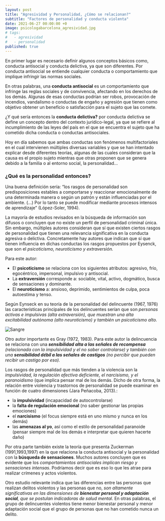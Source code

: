 ```yaml
---
layout: post
title: "Agresividad y Personalidad, ¿Cómo se relacionan?"
subtitle: "Factores de personalidad y conducta violenta"
date: 2021-06-27 00:00:00 +0
image: psicologabarcelona_agresividad.jpg
# tags:
#   - agresividad
#   - personalidad
published: true
---
```


En primer lugar es necesario definir algunos conceptos básicos como, conducta antisocial y conducta delictiva, ya que son diferentes. Por conducta antisocial se entiende cualquier conducta o comportamiento que implique infringir las normas sociales. 

<!-- more -->

En otras palabras, una **conducta antisocial** es un comportamiento que infringe las reglas sociales y de convivencia, afectando en los derechos de los demás.  Algunas de esas conductas podrían ser robos, provocación de incendios, vandalismo o conductas de engaño y agresión que tienen como objetivo obtener un beneficio o satisfacción para el sujeto que las comete.

¿Y qué sería entonces la **conducta delictiva?** por conducta delictiva se define un concepto dentro del contexto jurídico-legal, ya que se refiere al incumplimiento de las leyes del país en el que se encuentra el sujeto que ha cometido dicha conducta o conductas antisociales.  

Hoy en día sabemos que ambas conductas son fenómenos multifactoriales en el cual intervienen múltiples diversas variables y que se han intentado explicar desde diferentes teorías, algunas de las cuales consideran que la causa es el propio sujeto mientras que otras proponen que se genera debido a la familia o al entorno social, la personalidad…

### ¿Qué es la personalidad entonces? 

Una buena definición sería: “los rasgos de personalidad son predisposiciones estables a comportarse y reaccionar emocionalmente de una determinada manera o según un patrón y están influenciadas por el ambiente. (...) Por lo tanto se puede modificar mediante procesos intensos de aprendizaje”  (López-Soler, 1994).

La mayoría de estudios revisados en la búsqueda de información son difusos o concluyen que no existe un perfil de personalidad criminal única. Sin embargo, múltiples autores consideran que sí que existen ciertos rasgos de personalidad que tienen una relevancia significativa en la conducta agresiva o delictiva. Concretamente hay autores que indican que sí que tienen influencia en dichas conductas los rasgos propuestos por Eysenck, que son el *psicoticismo, neuroticismo y extraversión.*

Para este autor:
- El **psicoticismo** se relaciona con los siguientes atributos: agresivo, frío, egocéntrico, impersonal, impulsivo y antisocial. 
- La **extraversión** corresponde a: sociable, vital, activo, dogmático, busca de sensaciones y  dominante.  
- El **neuroticismo** a: ansioso, deprimido, sentimientos de culpa, poca autoestima y tenso.

Según Eynseck en su teoría de la personalidad del delincuente (1967, 1976) las características principales de los delincuentes serían que son *personas activas e impulsivas (alta extraversión), que muestran una alta excitabilidad autónoma (alto neuroticismo) y también un psicoticismo alto.*

![Sangre](https://cdn.pixabay.com/photo/2014/08/22/21/45/child-424772_960_720.jpg)

 Otro autor importante es  Gray (1972, 1983). Para este autor la delincuencia se relaciona con una ***sensibilidad alta a las señales de recompensa** (relacionada con la impulsividad y el no saber controlarse) y también con una **sensibilidad débil a las señales de castigos** (no percibir que pueden recibir un castigo por eso).*

 Los rasgos de personalidad que más tienden a la violencia son la *impulsividad, la regulación afectiva deficiente, el narcisismo, y el paranoidismo* (que implica pensar mal de los demás. Dicho de otra forma, la relación entre violencia y trastornos de personalidad se puede examinar en función de cuatro dimensiones (Jara Peñacoba, 2013).: 
 - la **impulsividad** (incapacidad de autocontrolarse)
 - la **falta de regulación emocional** (no saber gestionar las propias emociones)
 - el **narcisismo** (el focus siempre está en uno mismo y nunca en los demás) 
 - las **amenazas al yo**, así como el estilo de personalidad paranoide (pensar siempre mal de los demás e interpretar que quieren hacerte daño) 


 Por otra parte también existe la teoría que presenta Zuckerman (1991,1993,1997) en la que relaciona la conducta antisocial y la personalidad con la **búsqueda de sensaciones**. Muchos autores concluyen que es evidente que los *comportamientos antisociales implican riesgo y sensaciones intensas*. Podríamos decir que es eso lo que les atrae para realizar crímenes y actos violentos.

 Otro estudio relevante indica que las diferencias entre las personas que realizan delitos violentos y las personas que no, *son altamente significativas en las dimensiones de **bienestar personal y adaptación social**, que se postulan indicadoras de salud mental*. En otras palabras, el grupo de delincuentes violentos tiene menor bienestar personal y menor adaptación social que el grupo de personas que no han cometido nunca un delito.